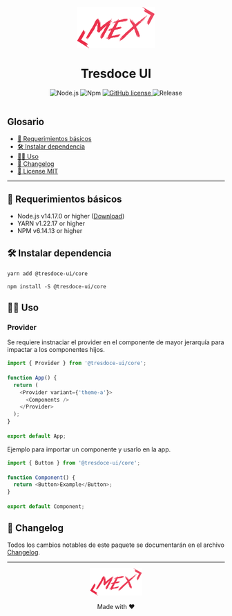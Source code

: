 <div align="center">
    <img alt="mex-logo" width="180" height="auto" src="https://raw.githubusercontent.com/tresdoce/tresdoce-ui/master/.readme-static/logo-mex-red.svg" />
    <h1>Tresdoce UI</h1>
</div>

<div align="center">
    <img src="https://img.shields.io/static/v1.svg?style=flat&label=Node&message=v14.17.0&labelColor=339933&color=757575&logoColor=FFFFFF&logo=Node.js" alt="Node.js"/>
    <img src="https://img.shields.io/static/v1.svg?style=flat&label=Npm&message=v6.14.13&labelColor=CB3837&logoColor=FFFFFF&color=757575&logo=npm" alt="Npm"/>
    <a href="../../license.md">
        <img alt="GitHub license" src="https://img.shields.io/github/license/tresdoce/tresdoce-ui?style=flat">
    </a>
    <img alt="Release" src="https://img.shields.io/npm/v/@tresdoce-ui/core.svg">
    <br/> 
</div>
<br>

## Glosario

- [📝 Requerimientos básicos](#basic-requirements)
- [🛠️ Instalar dependencia](#install-dependencies)
- [👨‍💻 Uso](#use)
- [📄 Changelog](./CHANGELOG.md)
- [📜 License MIT](../../license.md)

---

<a name="basic-requirements"></a>

## 📝 Requerimientos básicos

- Node.js v14.17.0 or higher ([Download](https://nodejs.org/es/download/))
- YARN v1.22.17 or higher
- NPM v6.14.13 or higher

<a name="install-dependencies"></a>

## 🛠️ Instalar dependencia

```
yarn add @tresdoce-ui/core
```

```
npm install -S @tresdoce-ui/core
```

<a name="use"></a>

## 👨‍💻 Uso

### Provider

Se requiere instnaciar el provider en el componente de mayor jerarquía para impactar a los componentes hijos.

```typescript
import { Provider } from '@tresdoce-ui/core';

function App() {
  return (
    <Provider variant={'theme-a'}>
      <Components />
    </Provider>
  );
}

export default App;
```

Ejemplo para importar un componente y usarlo en la app.

```typescript
import { Button } from '@tresdoce-ui/core';

function Component() {
  return <Button>Example</Button>;
}

export default Component;
```

## 📄 Changelog

Todos los cambios notables de este paquete se documentarán en el archivo [Changelog](./CHANGELOG.md).

---

<div align="center">
    <a href="mailto:mdelgado@tresdoce.com.ar" target="_blank" alt="Send an email">
        <img src="https://raw.githubusercontent.com/tresdoce/tresdoce-ui/master/.readme-static/logo-mex-red.svg" width="120" alt="Mex" />
    </a><br/>
    <p>Made with ❤</p>
</div>
